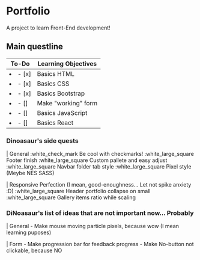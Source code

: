 # Portfolio
A project to learn Front-End development!



## Main questline 

|      To-Do      |     Learning Objectives   |
| ----------------| ------------------------- |
| <li>- [x] </li> |         Basics HTML       |
| <li>- [x] </li> |         Basics CSS        |
| <li>- [x] </li> |      Basics Bootstrap     |
| <li>- [] </li>  |     Make "working" form   |
| <li>- [] </li>  |      Basics JavaScript    |
| <li>- [] </li>  |         Basics React      |


### Dinoasaur's side quests

| General
    :white_check_mark       Be cool with checkmarks!
    :white_large_square     Footer finish
    :white_large_square     Custom pallete and easy adjust
    :white_large_square     Navbar folder tab style
    :white_large_square     Pixel style (Meybe NES SASS)

| Responsive Perfection (I mean, good-enoughness... Let not spike anxiety :D)
    :white_large_square     Header portfolio collapse on small
    :white_large_square     Gallery items ratio while scaling
  



### DiNoasaur's list of ideas that are not important now... Probably

| General
    - Make mouse moving particle pixels, because wow (I mean learning puposes)

| Form
    - Make progression bar for feedback progress
    - Make No-button not clickable, because NO 

    
